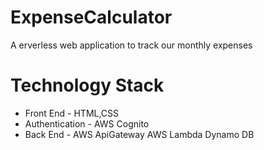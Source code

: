 # ExpenseCalculator
A erverless web application to track our monthly expenses

# Technology Stack

- Front End - HTML,CSS
- Authentication - AWS Cognito
- Back End - AWS ApiGateway AWS Lambda Dynamo DB


